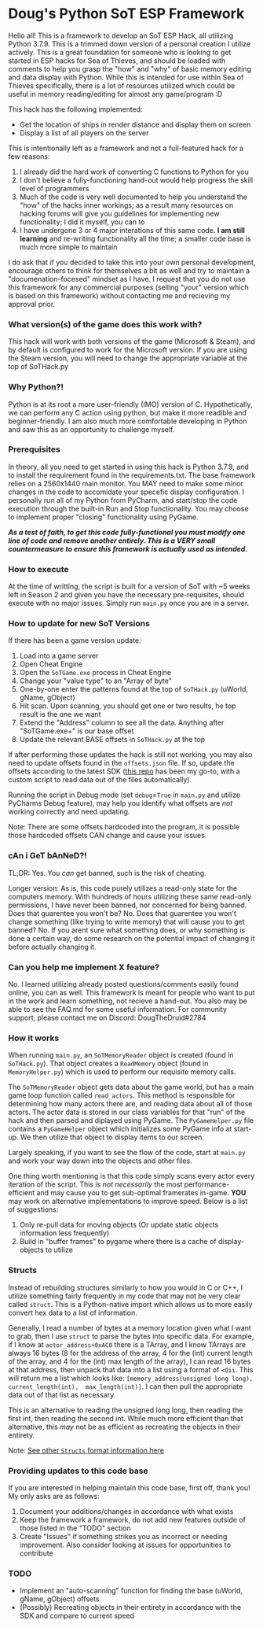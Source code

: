 # Doug's Python SoT ESP Framework
Hello all! This is a framework to develop an SoT ESP Hack, all utilizing Python 3.7.9. This is a trimmed down version 
of a personal creation I utilize actively. This is a great foundation for someone who is looking to get started in 
ESP hacks for Sea of Thieves, and should be loaded with comments to help you grasp the "how" and "why" of basic 
memory editing and data display with Python. While this is intended for use within Sea of Thieves specifically, there is a lot
of resources utilized which could be useful in memory reading/editing for almost any game/program :D

This hack has the following implemented: 
- Get the location of ships in render distance and display them on screen
- Display a list of all players on the server

This is intentionally left as a framework and not a full-featured hack for a few reasons:
1. I already did the hard work of converting C functions to Python for you
2. I don't believe a fully-functioning hand-out would help progress the skill level of programmers
3. Much of the code is very well documented to help you understand the "how" of the hacks inner workings; as a 
   result many resources on hacking forums will give you guidelines for implementing new functionality; I did it myself, 
   you can to
4. I have undergone 3 or 4 major interations of this same code. **I am still learning** and re-writing functionality all 
   the time; a smaller code base is much more simple to maintain
   
I do ask that if you decided to take this into your own personal development, encourage others to think for themselves a
bit as well and try to maintain a "documenation-focesed" mindset as I have. I request that you do not use this 
framework for any commercial purposes (selling "your" version which is based on this framework) without contacting me and
recieving my approval prior.

### What version(s) of the game does this work with?
This hack will work with both versions of the game (Microsoft & Steam), and by default is configured to work for the 
Microsoft version. If you are using the Steam version, you will need to change the appropriate variable at the top
of SoTHack.py

### Why Python?!
Python is at its root a more user-friendly (IMO) version of C. Hypothetically, we can perform any C action using python,
but make it more readible and beginner-friendly. I am also much more comfortable developing in Python and saw this as
an opportunity to challenge myself.

### Prerequisites
In theory, all you need to get started in using this hack is Python 3.7.9, and to install the requirement found in the 
requirements.txt. The base framework relies on a 2560x1440 main monitor. You MAY need to make some minor changes in
the code to accomidate your specefic display configuration. I personally run all of my Python from PyCharm, and 
start/stop the code execution through the built-in Run and Stop functionality. You may choose to implement proper 
"closing" functionality using PyGame. 

***As a test of faith, to get this code fully-functional you must modify one line of code and remove another entirely.
This is a VERY small countermeasure to ensure this framework is actually used as intended.***

### How to execute
At the time of writting, the script is built for a version of SoT with ~5 weeks left in Season 2 and given you have the
necessary pre-requisites, should execute with no major issues. Simply run `main.py` once you are in a server.

### How to update for new SoT Versions
If there has been a game version update:
   1. Load into a game server
   2. Open Cheat Engine 
   3. Open the `SoTGame.exe` process in Cheat Engine
   4. Change your "value type" to an "Array of byte"
   5. One-by-one enter the patterns found at the top of `SoTHack.py` (uWorld, gName, gObject) 
   6. Hit scan. Upon scanning, you should get one or two results, he top result is the one we want
   7. Extend the "Address" column to see all the data. Anything after "SoTGame.exe+" is our base offset
   8. Update the relevant BASE offsets in `SoTHack.py` at the top

If after performing those updates the hack is still not working, you may also need to update offsets found in the 
`offsets.json` file. If so, update the offsets according to the latest SDK ([this repo](https://github.com/pubgsdk/SoT-SDK) has been my go-to, with a custom 
script to read data out of the files automatically).

Running the script in Debug mode (set `debug`=`True` in `main.py` and utilize PyCharms Debug feature), may help you 
identify what offsets are *not* working correctly and need updating.

Note: There are some offsets hardcoded into the program, it is possible those hardcoded offsets CAN change and cause
your issues.

### cAn i GeT bAnNeD?!
TL;DR: Yes. You _can_ get banned, such is the risk of cheating.

Longer version: As is, this code purely utilizes a read-only state for the computers memory. With hundreds of hours utilizing these same read-only permissions, I have never been
banned, nor concerned for being banned. Does that guarentee you won't be? No. Does that guarentee you won't change something (like trying to write memory) that will cause you to 
get banned? No. If you arent sure what something does, or why something is done a certain way, do some research on the potential impact of changing it before actually changing it. 

### Can you help me implement X feature?
No. I learned utilizing already posted questions/comments easily found online, you can as well. This framework is meant for people who want to put in the work and learn something, 
not recieve a hand-out. You also may be able to see the FAQ.md for some useful information.
For community support, please contact me on Discord: DougTheDruid#2784

### How it works
When running `main.py`, an `SoTMemoryReader` object is created (found in `SoTHack.py`). That object creates a 
`ReadMemory` object (found in `MemoryHelper.py`) which is used to perform our requisite memory calls.

The `SoTMemoryReader` object gets data about the game world, but has a main game loop function called `read_actors`.
This method is responsible for determining how many actors there are, and reading data about all of those actors. The
actor data is stored in our class variables for that "run" of the hack and then parsed and diplayed using PyGame. The
`PyGameHelper.py` file contains a `PyGameHelper` object which initializes some PyGame info at start-up. We then utilize
that object to display items to our screen. 

Largely speaking, if you want to see the flow of the code, start at `main.py` and work your way down into the objects
and other files.

One thing worth mentioning is that this code simply scans every actor every iteration of the script. This is *not 
necessarily* the most performance-efficient and may cause you to get sub-optimal framerates in-game. **YOU** may 
work on alternative implementations to improve speed. Below is a list of suggestions:
1. Only re-pull data for moving objects (Or update static objects information less frequently)
2. Build in "buffer frames" to pygame where there is a cache of display-objects to utilize

### Structs
Instead of rebuilding structures similarly to how you would in C or C++, I utilize something fairly frequently in my
code that may not be very clear called `struct`. This is a Python-native import which allows us to more easily convert
hex data to a list of information.

Generally, I read a number of bytes at a memory location given what I want to grab, then I use `struct` to parse the
bytes into specific data. For example, if I know at `actor_address+0xAC0` there is a TArray, and I know TArrays are 
always 16 bytes (8 for the address of the array, 4 for the (int) current length of the array, and 4 for the (int) max 
length of the array), I can read 16 bytes at that address, then unpack that data into a list using a format of `<Qii`.
This will return me a list which looks like: `[memory_address(unsigned long long), current_length(int), 
max_length(int)]`. I can then pull the appropriate data out of that list as necessary

This is an alternative to reading the unsigned long long, then reading the first int, then reading the second int. 
While much more efficient than that alternative, this *may* not be as efficient as recreating the objects in their 
entirety.

Note: [See other `Structs` format information here](https://docs.python.org/3/library/struct.html#format-characters)

### Providing updates to this code base
If you are interested in helping maintain this code base, first off, thank you! My only asks are as follows:
1. Document your additions/changes in accordance with what exists
2. Keep the framework a framework, do not add new features outside of those listed in the "TODO" section
3. Create "Issues" if something strikes you as incorrect or needing improvement. Also consider looking at issues for
opportunities to contribute
   
### TODO
- Implement an "auto-scanning" function for finding the base (uWorld, gName, gObject) offsets
- (Possibly) Recreating objects in their entirety in accordance with the SDK and compare to current speed
